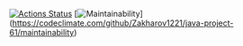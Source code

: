 [![Actions Status](https://github.com/Zakharov1221/java-project-61/actions/workflows/hexlet-check.yml/badge.svg)](https://github.com/Zakharov1221/java-project-61/actions)
[![Maintainability](https://api.codeclimate.com/v1/badges/2692c967a0dab825e22d/maintainability)] (https://codeclimate.com/github/Zakharov1221/java-project-61/maintainability)
